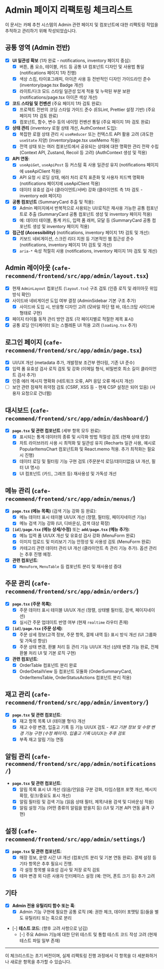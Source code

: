 # Admin 페이지 리팩토링 체크리스트

이 문서는 카페 추천 시스템의 Admin 관련 페이지 및 컴포넌트에 대한 리팩토링 작업을 추적하고 관리하기 위해 작성되었습니다.

## 공통 영역 (Admin 전반)

- [x] **UI 일관성 확보** (1차 완료 - notifications, inventory 페이지 중심):
    - [x] 버튼, 폼 요소, 테이블, 카드 등 공통 UI 컴포넌트 디자인 및 사용법 통일 (notifications 페이지 1차 진행)
    - [x] 색상 스킴, 타이포그래피, 아이콘 사용 등 전반적인 디자인 가이드라인 준수 (inventory/page.tsx Badge 개선)
    - [x] 라이트/다크 모드 스타일 일관성 있게 적용 및 누락된 부분 보완 (notifications/page.tsx 아이콘 색상 개선)
- [x] **코드 스타일 및 컨벤션** (주요 페이지 1차 검토 완료):
    - [x] 프로젝트 전반의 코딩 스타일 가이드 준수 (ESLint, Prettier 설정 기반) (주요 페이지 1차 검토 완료)
    - [x] 컴포넌트, 함수, 변수 등의 네이밍 컨벤션 통일 (주요 페이지 1차 검토 완료)
- [x] **상태 관리** (inventory 로컬 상태 개선, AuthContext 도입):
    - [x] 복잡한 로컬 상태 관리 시 `useReducer` 또는 컨텍스트 API 활용 고려 (과도한 `useState` 지양) (inventory/page.tsx useMemo 적용)
    - [x] 전역 상태 또는 여러 컴포넌트에서 공유되는 상태에 대한 명확한 관리 전략 수립 (Context API, Zustand, Recoil 등 고려) (AuthContext 생성 및 적용)
- [x] **API 연동**:
    - [x] `useApiGet`, `useApiPost` 등 커스텀 훅 사용 일관성 유지 (notifications 페이지에 useApiClient 적용)
    - [x] API 요청 시 로딩 상태, 에러 처리 로직 표준화 및 사용자 피드백 명확화 (notifications 페이지에 useApiClient 적용)
    - [x] 데이터 유효성 검사 (클라이언트/서버) 강화 (클라이언트 측 1차 검토 - inventory edit 페이지)
- [x] **공통 컴포넌트** (SummaryCard 추출 및 적용):
    - [x] Admin 페이지에서 반복적으로 사용되는 UI/로직은 재사용 가능한 공통 컴포넌트로 추출 (SummaryCard 공통 컴포넌트 생성 및 inventory 페이지 적용)
    - [x] 예: 데이터 테이블, 통계 카드, 입력 폼 래퍼, 모달 등 (SummaryCard 공통 컴포넌트 생성 및 inventory 페이지 적용)
- [x] **접근성 (Accessibility)** (notifications, inventory 페이지 1차 검토 및 개선):
    - [x] 키보드 네비게이션, 스크린 리더 지원 등 기본적인 웹 접근성 준수 (notifications, inventory 페이지 1차 검토 및 개선)
    - [x] `aria-*` 속성 적절히 사용 (notifications, inventory 페이지 1차 검토 및 개선)

## Admin 레이아웃 (`cafe-recommend/frontend/src/app/admin/layout.tsx`)

- [x] 현재 `AdminLayout` 컴포넌트 (`layout.tsx`) 구조 검토 (인증 로직 및 레이아웃 위임 방식 확인)
- [x] 사이드바 네비게이션 도입 여부 결정 (AdminSidebar 기본 구조 추가)
    - [x] 사이드바 도입 시, 반응형 디자인 고려 (모바일 하단 탭 바, 데스크탑 사이드바 형태로 구현)
- [x] 페이지 타이틀 동적 관리 방안 검토 (각 페이지별로 적절한 제목 표시)
- [x] 공통 로딩 인디케이터 또는 스켈레톤 UI 적용 고려 (`loading.tsx` 추가)

## 로그인 페이지 (`cafe-recommend/frontend/src/app/admin/page.tsx`)

- [x] UI/UX 개선 (metadata 추가, 개발정보 조건부 렌더링, 기존 UI 준수)
- [x] 입력 폼 유효성 검사 로직 검토 및 강화 (이메일 형식, 비밀번호 최소 길이 클라이언트 검사 추가)
- [x] 인증 에러 메시지 명확화 (네트워크 오류, API 응답 오류 메시지 개선)
- [ ] 보안 관련 잠재적 취약점 검토 (CSRF, XSS 등 - 현재 CSP 설정은 되어 있음) (사용자 요청으로 건너뜀)

## 대시보드 (`cafe-recommend/frontend/src/app/admin/dashboard/`)

- [x] **`page.tsx` 및 관련 컴포넌트** (세부 항목 모두 완료):
    - [x] 표시되는 통계 데이터의 종류 및 시각화 방법 적절성 검토 (현재 상태 양호)
    - [x] 차트 라이브러리 사용 시 최적화 및 일관성 유지 (Recharts 일관 사용, 예시로 PopularItemsChart 컴포넌트화 및 React.memo 적용. 추가 최적화는 필요시 진행)
    - [x] 데이터 로딩 및 필터링 기능 구현 검토 (주문분석 로딩/데이터없음 UI 개선, 필터 UI 명시)
    - [x] UI 컴포넌트 (카드, 그래프 등) 재사용성 및 가독성 개선

## 메뉴 관리 (`cafe-recommend/frontend/src/app/admin/menus/`)

- [x] **`page.tsx` (메뉴 목록)** (검색 기능 강화 등 완료):
    - [x] 메뉴 데이터 표시 테이블 UI/UX 개선 (정렬, 필터링, 페이지네이션 기능)
    - [x] 메뉴 검색 기능 강화 (UI, 디바운싱, 검색 대상 확장)
- [x] **`[id]/page.tsx` (메뉴 상세/수정)** 또는 **`add/page.tsx` (메뉴 추가)**:
    - [x] 메뉴 입력 폼 UI/UX 개선 및 유효성 검사 강화 (MenuForm 완료)
    - [x] 이미지 업로드 및 미리보기 기능 안정성 및 사용성 검토 (MenuForm 완료)
    - [x] 카테고리 관련 데이터 관리 UI 개선 (클라이언트 측 관리 기능 추가). 옵션 관리는 추후 진행 예정.
- [x] **관련 컴포넌트**:
    - [x] `MenuForm`, `MenuTable` 등 컴포넌트 분리 및 재사용성 증대

## 주문 관리 (`cafe-recommend/frontend/src/app/admin/orders/`)

- [x] **`page.tsx` (주문 목록)**:
    - [x] 주문 데이터 표시 테이블 UI/UX 개선 (정렬, 상태별 필터링, 검색, 페이지네이션)
    - [x] 실시간 주문 업데이트 반영 여부 (현재 `realtime` 라우터 존재)
- [x] **`[id]/page.tsx` (주문 상세)**:
    - [x] 주문 상세 정보(고객 정보, 주문 항목, 결제 내역 등) 표시 방식 개선 (UI 그룹화 및 가독성 향상)
    - [x] 주문 상태 변경, 환불 처리 등 관리 기능 UI/UX 개선 (상태 변경 기능 완료, 전체 환불 처리 UI 및 기본 로직 구현)
- [x] **관련 컴포넌트**:
    - [x] OrderTable 컴포넌트 분리 완료
    - [x] OrderDetailView 등 컴포넌트 모듈화 (OrderSummaryCard, OrderItemsTable, OrderStatusActions 컴포넌트 분리 적용)

## 재고 관리 (`cafe-recommend/frontend/src/app/admin/inventory/`)

- [x] **`page.tsx` 및 관련 컴포넌트**:
    - [x] 재고 항목 목록 UI (테이블 형식) 개선
    - [x] 재고 수량 변경, 입출고 기록 등 기능 UI/UX 검토 - *재고 기본 정보 및 수량 변경 기능 구현 (수정 페이지). 입출고 기록 UI/UX는 추후 검토*
    - [x] 부족 재고 알림 기능 연동

## 알림 관리 (`cafe-recommend/frontend/src/app/admin/notifications/`)

- **`page.tsx` 및 관련 컴포넌트**:
    - [x] 알림 목록 표시 UI 개선 (읽음/안읽음 구분 강화, 타임스탬프 포맷 개선, 메시지 확장, 링크/중요도 표시 개선)
    - [x] 알림 필터링 및 검색 기능 (읽음 상태 필터, 제목/내용 검색 및 디바운싱 적용)
    - [x] 알림 설정 기능 (어떤 종류의 알림을 받을지 등) (UI 및 기본 API 연동 골격 구현)

## 설정 (`cafe-recommend/frontend/src/app/admin/settings/`)

- [x] **`page.tsx` 및 관련 컴포넌트**:
    - [x] 매장 정보, 운영 시간 UI 개선 (컴포넌트 분리 및 기본 연동 완료). 결제 설정 등 기타 항목은 추후 필요시 진행.
    - [x] 각 설정 항목별 유효성 검사 및 저장 로직 검토
    - [x] 테마 변경 외 다른 사용자 인터페이스 설정 (예: 언어, 폰트 크기 등) 추가 고려

## 기타

- [x] **Admin 전용 유틸리티 함수 또는 훅**:
    - [x] Admin 기능 구현에 필요한 공통 로직 (예: 권한 체크, 데이터 포맷팅 등)들을 별도 유틸리티 또는 훅으로 분리
- [-] **테스트 코드**: (향후 고려 사항으로 남김)
    - [-] 주요 Admin 기능에 대한 단위 테스트 및 통합 테스트 코드 작성 고려 (현재 테스트 파일 일부 존재)

---

이 체크리스트는 초기 버전이며, 실제 리팩토링 진행 과정에서 각 항목을 더 세분화하거나 새로운 항목을 추가할 수 있습니다. 